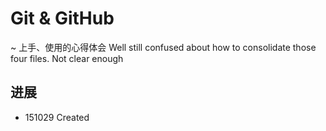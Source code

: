 # Git & GitHub
~ 上手、使用的心得体会
Well still confused about how to consolidate those four files. Not clear enough


## 进展

- 151029 Created